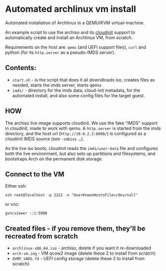 # Automated archlinux vm install

Automated installation of Archlinux in a QEMU/KVM virtual-machine.

An example script to use the archiso and its [cloudinit](https://cloudinit.readthedocs.io/en/latest/)
support to automatically create and install an Archlinux VM, from scratch.

Requirements on the host are: `qemu` (and UEFI support files),
`curl` and python (for its `http.server` as a pseudo-IMDS server).

## Contents:
- `start.sh` - is the script that does it all
  downdloads iso, creates files as needed, starts the imds server, starts qemu
- `imds/` - directory for the imds data, cloud-init metadata, for the automated install,
  and also some config files for the target guest.

## HOW

The archiso live image supports cloudinit. We use the fake "IMDS" support in cloudinit,
made to work with qemu. A `http.server` is started from the imds directory, and the host url
(`http://10.0.2.2:8000/`) is configured as a cloudinit IMDS source (see `-smbios …`).

As the live iso boots, cloudinit reads the `imds/user-data` file and configures both the live
environment, but also sets up partitions and filesystems, and bootstraps Arch on the permanent disk storage.

## Connect to the VM

Either ssh:
```
ssh root@localhost -p 2222 -o "UserKnownHostsFile=/dev/null"
```
or vnc:
```
gvncviewer ::1:5900
```

## Created files - if you remove them, they'll be recreated from scratch

- `archlinux-x86_64.iso` - archiso, delete if you want it re-downloaded
- `arch-vm.img` - VM qcow2 image (delete these 2 to install from scratch)
- `OVMF_VARS.fd` - UEFI config storage (delete these 2 to install from scratch)
